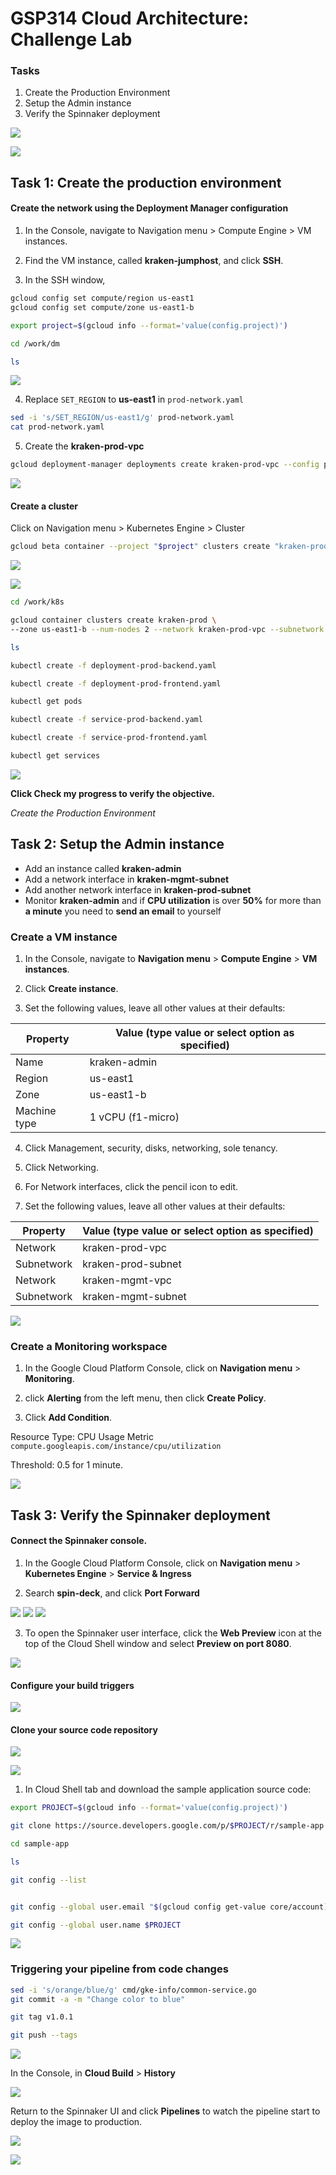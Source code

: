 # **GSP314** Cloud Architecture: Challenge Lab

### Tasks

1. Create the Production Environment
2. Setup the Admin instance
3. Verify the Spinnaker deployment

![](/img/lab_provisioning.png)

![](/img/deployment-manager.png)

## Task 1: Create the production environment

#### Create the network using the Deployment Manager configuration

1. In the Console, navigate to Navigation menu > Compute Engine > VM instances.

2. Find the VM instance, called **kraken-jumphost**, and click **SSH**.

3. In the SSH window,

```bash
gcloud config set compute/region us-east1
gcloud config set compute/zone us-east1-b

export project=$(gcloud info --format='value(config.project)')

cd /work/dm

ls
```
![](/img/jumphost-ssh.png)

4. Replace `SET_REGION` to **us-east1** in `prod-network.yaml`

```bash
sed -i 's/SET_REGION/us-east1/g' prod-network.yaml
cat prod-network.yaml 
```
5. Create the **kraken-prod-vpc**

```bash
gcloud deployment-manager deployments create kraken-prod-vpc --config prod-network.yaml
```

![](/img/create-kraken-prod-vpc.png)

#### Create a cluster 

Click on Navigation menu > Kubernetes Engine > Cluster

```bash
gcloud beta container --project "$project" clusters create "kraken-prod" --zone "us-east1-b" --num-nodes "2" --network "projects/$project/global/networks/kraken-prod-vpc" --subnetwork "projects/$project/regions/us-east1/subnetworks/kraken-prod-subnet" 
```

![](kraken-prod-cluster.png)

![](/img/work-k8s.png)

```bash
cd /work/k8s

gcloud container clusters create kraken-prod \
--zone us-east1-b --num-nodes 2 --network kraken-prod-vpc --subnetwork kraken-prod-subnet

ls

kubectl create -f deployment-prod-backend.yaml

kubectl create -f deployment-prod-frontend.yaml

kubectl get pods

kubectl create -f service-prod-backend.yaml

kubectl create -f service-prod-frontend.yaml

kubectl get services
```

![](/img/deploy-pods-and-services.png)

**Click Check my progress to verify the objective.**

_Create the Production Environment_


## Task 2: Setup the Admin instance

- Add an instance called **kraken-admin**
- Add a network interface in **kraken-mgmt-subnet**
- Add another network interface in **kraken-prod-subnet**
- Monitor **kraken-admin** and if **CPU utilization** is over **50%** for more than **a minute** you need to **send an email** to yourself

### Create a VM instance

1. In the Console, navigate to **Navigation menu** > **Compute Engine** > **VM instances**.

2. Click **Create instance**.

3. Set the following values, leave all other values at their defaults:

| Property	| Value (type value or select option as specified) |
| ----------| --------------------|
| Name	    | kraken-admin        |
| Region	| us-east1            |
| Zone      | us-east1-b          |
| Machine type	| 1 vCPU (f1-micro) |

4. Click Management, security, disks, networking, sole tenancy.

5. Click Networking.

6. For Network interfaces, click the pencil icon to edit.

7. Set the following values, leave all other values at their defaults:

| Property |	Value (type value or select option as specified) |
| --       | --                   |
| Network	| kraken-prod-vpc
| Subnetwork|	kraken-prod-subnet |
| Network	| kraken-mgmt-vpc
| Subnetwork|	kraken-mgmt-subnet |

![](/img/kraken-admin-network.png)

### Create a Monitoring workspace

1. In the Google Cloud Platform Console, click on **Navigation menu** > **Monitoring**.

2. click **Alerting** from the left menu, then click **Create Policy**.

3. Click **Add Condition**.

Resource Type: CPU Usage
Metric `compute.googleapis.com/instance/cpu/utilization`

Threshold: 0.5 for 1 minute.

![](/img/alerting.png)

## Task 3: Verify the Spinnaker deployment

#### Connect the Spinnaker console.

1. In the Google Cloud Platform Console, click on **Navigation menu** > **Kubernetes Engine** > **Service & Ingress**

2. Search **spin-deck**, and click **Port Forward**

![](/img/spin-deck.png)
![](/img/port-forwarding.png)
![](/img/port-forwarding-cmd.png)

3. To open the Spinnaker user interface, click the **Web Preview** icon at the top of the Cloud Shell window and select **Preview on port 8080**.

![](/img/spinnaker.png)

#### Configure your build triggers

![](/img/cloud-build-trigger.png)

#### Clone your source code repository

![](/img/clone-sample-app.png)

![](/img/sample-app-v100.png)

1. In Cloud Shell tab and download the sample application source code:

```bash
export PROJECT=$(gcloud info --format='value(config.project)')

git clone https://source.developers.google.com/p/$PROJECT/r/sample-app

cd sample-app

ls

git config --list


git config --global user.email "$(gcloud config get-value core/account)"

git config --global user.name $PROJECT
```

![](/img/git_config.png)

### Triggering your pipeline from code changes

```bash
sed -i 's/orange/blue/g' cmd/gke-info/common-service.go
git commit -a -m "Change color to blue"

git tag v1.0.1

git push --tags
```

![](/img/git-commit.png)

In the Console, in **Cloud Build** > **History**

![](/img/build-history-v101.png)

Return to the Spinnaker UI and click **Pipelines** to watch the pipeline start to deploy the image to production.

![](/img/spinnaker-deploy.png)

![](/img/sample-app-v101.png)